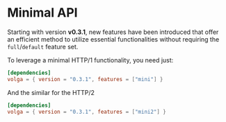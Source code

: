 # Minimal API
Starting with version **v0.3.1**, new features have been introduced that offer an efficient method to utilize essential functionalities without requiring the `full`/`default` feature set.

To leverage a minimal HTTP/1 functionality, you need just:
```toml
[dependencies]
volga = { version = "0.3.1", features = ["mini"] }
```
And the similar for the HTTP/2
```toml
[dependencies]
volga = { version = "0.3.1", features = ["mini2"] }
```